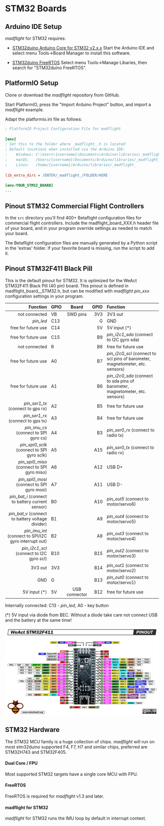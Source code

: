 # STM32 Boards

## Arduino IDE Setup

_madflight_ for STM32 requires:

- [STM32duino Arduino Core for STM32 v2.x.x](https://github.com/stm32duino/Arduino_Core_STM32) Start the Arduino IDE and select menu Tools->Board Manager to install this software.

- [STM32duino FreeRTOS](https://github.com/stm32duino/STM32FreeRTOS) Select menu Tools->Manage Libaries, then search for "STM32duino FreeRTOS".

## PlatformIO Setup

Clone or download the _madflight_ repository from GitHub.

Start PlatformIO, press the "Import Arduino Project" button, and import a _madflight_ example.

Adapt the platformio.ini file as follows:

```ini
; PlatformIO Project Configuration File for madflight

[env]
; Set this to the folder where _madflight_.h is located
; Default locations when installed via the Arduino IDE:
;    Windows: C:\Users\{username}\Documents\Arduino\libraries\_madflight_
;    macOS:   /Users/{username}/Documents/Arduino/libraries/_madflight_
;    Linux:   /home/{username}/Arduino/libraries/_madflight_

lib_extra_dirs = /ENTER/_madflight_/FOLDER/HERE

[env:YOUR_STM32_BOARD]
...
```

## Pinout STM32 Commercial Flight Controllers

In the `src` directory you'll find 400+ Betaflight configuration files for commercial flight controllers. Include the madflight_board_XXX.h header file of your board, and in your program override settings as needed to match your board. 

The Betaflight configuration files are manually generated by a Python script in the 'extras' folder. If your favorite board is missing, run the script to add it.

## Pinout STM32F411 Black Pill

This is the default pinout for STM32. It is optimized for the WeAct STM32F411 Black Pill (40 pin) board. This pinout is defined in madflight_board__STM32.h,  but can be modified with _madflight_ _pin_xxx_ configuration settings in your program.

| Function | GPIO | Board | GPIO | Function |
| --: | :-- | :--: | --: | :-- |
not connected | VB  |   SWD pins    | 3V3 | 3V3 out
 _pin_led_ | C13 |               | G   | GND
free for future use | C14 |               | 5V  | 5V input (*)
free for future use | C15 |               | B9  | _pin_i2c1_sda_ (connect to I2C gyro sda)
not connected | R   |               | B8  | free for future use
free for future use | A0  |               | B7  | _pin_i2c0_scl_ (connect to scl pins of barometer, magnetometer, etc. sensors)
free for future use | A1  |               | B6  | _pin_i2c0_sda_ (connect to sda pins of barometer, magnetometer, etc. sensors)
_pin_ser1_tx_ (connect to gps rx) | A2  |               | B5  | free for future use
_pin_ser1_rx_ (connect to gps tx) | A3  |               | B4  | free for future use
_pin_imu_cs_ (connect to SPI gyro cs) | A4  |               | B3  | _pin_ser0_rx_ (connect to radio tx)
 _pin_spi0_sclk_ (connect to SPI gyro sclk) | A5  |               | A15 | _pin_ser0_tx_ (connect to radio rx)
_pin_spi0_miso_ (connect to SPI gyro miso) | A6  |               | A12 | USB D+
_pin_spi0_mosi_ (connect to SPI gyro mosi) | A7  |               | A11 | USB D-
_pin_bat_i_ (connect to battery current sensor) | B0  |               | A10 | _pin_out5_ (connect to motor/servo6)
_pin_bat_v_ (connect to battery voltage divider) | B1  |               | A9  | _pin_out4_ (connect to motor/servo5)
_pin_imu_int_ (connect to SPI/I2C gyro interrupt out) | B2  |               | A8  | _pin_out3_ (connect to motor/servo4)
_pin_i2c1_scl_ (connect to I2C gyro scl) | B10 |               | B15 | _pin_out2_ (connect to motor/servo3)
3V3 out | 3V3 |               | B14 | _pin_out1_ (connect to motor/servo2)
GND | G   |               | B13 | _pin_out0_ (connect to motor/servo1)
5V input (*) | 5V  | USB connector | B12 | free for future use

Internally connected: C13 - _pin_led_, A0 - key button

(*) 5V input via diode from BEC. Without a diode take care not connect USB and the battery at the same time!

![](img/STM32-STM32F4-STM32F411-STM32F411CEU6-pinout-high-resolution.png)

## STM32 Hardware

The STM32 MCU family is a huge collection of chips. _madflight_ will run on most stm32duino supported F4, F7, H7 and similar chips, preferred are STM32H743 and STM32F405.

#### Dual Core / FPU

Most supported STM32 targets have a single core MCU with FPU. 

#### FreeRTOS

FreeRTOS is required for _madflight_ v1.3 and later.

#### madflight for STM32

_madflight_ for STM32 runs the IMU loop by default in interrupt context.
